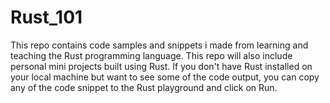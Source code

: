 # Rust_101
This repo contains code samples and snippets i made from learning and teaching the Rust programming language.
This repo will also include personal mini projects built using Rust.
If you don't have Rust installed on your local machine but want to see some of the code output, you can copy any of the code snippet to the Rust playground and click on Run.

